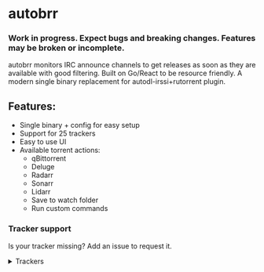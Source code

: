 # autobrr

### Work in progress. Expect bugs and breaking changes. Features may be broken or incomplete.

autobrr monitors IRC announce channels to get releases as soon as they are available with good filtering. Built on Go/React to be resource friendly. A modern single binary replacement for autodl-irssi+rutorrent plugin.

## Features:

* Single binary + config for easy setup
* Support for 25 trackers
* Easy to use UI
* Available torrent actions:
  * qBittorrent
  * Deluge
  * Radarr
  * Sonarr
  * Lidarr
  * Save to watch folder
  * Run custom commands

### Tracker support

Is your tracker missing? Add an issue to request it.

<details>
  <summary>Trackers</summary>

  * AlphaRatio
  * AnimeBytes
  * BeyondHD
  * BTN
  * DanishBytes
  * DigitalCore
  * EMP
  * FileList
  * GazelleGames
  * HDB
  * HD-Torrents
  * IPTorrents
  * Milkie
  * MoreThanTV
  * Nebulance
  * Orpheus
  * PTP
  * RED
  * Superbits
  * TorrentDay
  * TorrentDB
  * TorrentLeech
  * TorrentSeeds
  * TranceTraffic
  * UHDBits
</details>